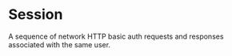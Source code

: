 # Session
A sequence of network HTTP basic auth requests and responses associated with the same user.

